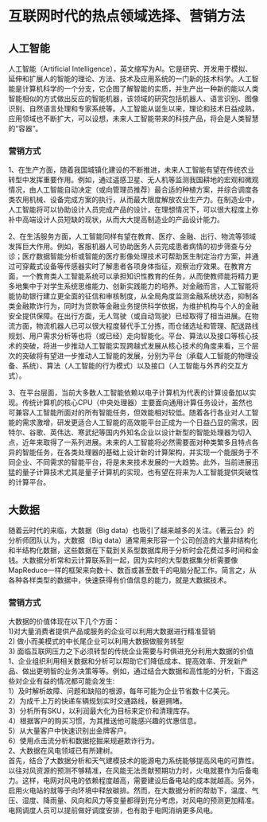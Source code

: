 # 互联网时代的热点领域选择、营销方法
## 人工智能
人工智能（Artificial Intelligence），英文缩写为AI。它是研究、开发用于模拟、延伸和扩展人的智能的理论、方法、技术及应用系统的一门新的技术科学。人工智能是计算机科学的一个分支，它企图了解智能的实质，并生产出一种新的能以人类智能相似的方式做出反应的智能机器，该领域的研究包括机器人、语言识别、图像识别、自然语言处理和专家系统等。人工智能从诞生以来，理论和技术日益成熟，应用领域也不断扩大，可以设想，未来人工智能带来的科技产品，将会是人类智慧的“容器”。

### 营销方式
1、在生产方面，随着我国城镇化建设的不断推进，未来人工智能有望在传统农业转型中发挥重要作用。例如，通过遥感卫星、无人机等监测我国耕地的宏观和微观情况，由人工智能自动决定（或向管理员推荐）最合适的种植方案，并综合调度各类农用机械、设备完成方案的执行，从而最大限度解放农业生产力。在制造业中，人工智能将可以协助设计人员完成产品的设计，在理想情况下，可以很大程度上弥补中高端设计人员短缺的现状，从而大大提高制造业的产品设计能力。<br>
 
 2、在生活服务方面，人工智能同样有望在教育、医疗、金融、出行、物流等领域发挥巨大作用。例如，客服机器人可协助医务人员完成患者病情的初步筛查与分诊；医疗数据智能分析或智能的医疗影像处理技术可帮助医生制定治疗方案，并通过可穿戴式设备等传感器实时了解患者各项身体指征，观察治疗效果。在教育方面，一个教育类人工智能系统可以承担知识性教育的任务，从而使教师能将精力更多地集中于对学生系统思维能力、创新实践能力的培养。对金融而言，人工智能将能协助银行建立更全面的征信和审核制度，从全局角度监测金融系统状态，抑制各类金融欺诈行为，同时为贷款等金融业务提供科学依据，为维护机构与个人的金融安全提供保障。在出行方面，无人驾驶（或自动驾驶）已经取得了相当进展。在物流方面，物流机器人已可以很大程度替代手工分拣，而仓储选址和管理、配送路线规划、用户需求分析等也将（或已经）走向智能化。平台、算法以及接口等核心技术的突破，将进一步推动人工智能实现跨越式发展从核心技术的角度来看，三个层次的突破将有望进一步推动人工智能的发展，分别为平台（承载人工智能的物理设备、系统）、算法（人工智能的行为模式）以及接口（人工智能与外界的交互方式）。<br>
 
 3、在平台层面，当前大多数人工智能依赖以电子计算机为代表的计算设备加以实现。传统计算机的核心CPU（中央处理器）主要面向通用计算任务设计，虽然也可兼容人工智能所面对的所有智能任务，但效能相对较低。随着各行各业对人工智能的需求激增，研发更适合人工智能的高效能平台正成为一个日益凸显的需求，因特尔、谷歌、英伟达、寒武纪等国内外知名企业以设计新型的智能处理器为切入点，近年来取得了一系列进展。未来的人工智能将必然需要面对种类繁多且特点各异的智能任务，在各类处理器的基础上设计新的计算架构，并实现一个能服务于不同企业、不同需求的智能平台，将是未来技术发展的一大趋势。此外，当前进展迅猛的量子计算技术尤其是量子计算机的实现，也有望在将来为人工智能提供突破性的计算平台。<br>
 
 ## 大数据
 随着云时代的来临，大数据（Big data）也吸引了越来越多的关注。《著云台》的分析师团队认为，大数据（Big data）通常用来形容一个公司创造的大量非结构化和半结构化数据，这些数据在下载到关系型数据库用于分析时会花费过多时间和金钱。大数据分析常和云计算联系到一起，因为实时的大型数据集分析需要像MapReduce一样的框架来向数十、数百或甚至数千的电脑分配工作。简言之，从各种各样类型的数据中，快速获得有价值信息的能力，就是大数据技术。

### 营销方式
 大数据的价值体现在以下几个方面：<br>
1)对大量消费者提供产品或服务的企业可以利用大数据进行精准营销<br>
2) 做小而美模式的中长尾企业可以利用大数据做服务转型<br>
3) 面临互联网压力之下必须转型的传统企业需要与时俱进充分利用大数据的价值<br>
1、企业组织利用相关数据和分析可以帮助它们降低成本、提高效率、开发新产品、做出更明智的业务决策等等。例如，通过结合大数据和高性能的分析，下面这些对企业有益的情况都可能会发生:<br>
1）及时解析故障、问题和缺陷的根源，每年可能为企业节省数十亿美元。<br>
2）为成千上万的快递车辆规划实时交通路线，躲避拥堵。<br>
3）分析所有SKU，以利润最大化为目标来定价和清理库存。<br>
4）根据客户的购买习惯，为其推送他可能感兴趣的优惠信息。<br>
5）从大量客户中快速识别出金牌客户。<br>
6）使用点击流分析和数据挖掘来规避欺诈行为。<br>
2、大数据在风电领域已有所建树。<br>
首先，结合了大数据分析和天气建模技术的能源电力系统能够提高风电的可靠性。以往对风资源的预测不够精准，在风能无法贡献预期功力时，火电就要作为后备电力。这样，电网对风电的依赖程度越高，需要建设后备电站的成本就越高。另外，启用火电站的就等于向环境中释放碳排。然而，在大数据分析的帮助下，温度、气压、湿度、降雨量、风向和风力等变量都得到充分考虑，对风电的预测更加精准。电网调度人员可以提前做好调度安排，也有助于电网消纳更多风电。<br>
